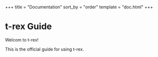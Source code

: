 +++
title = "Documentation"
sort_by = "order"
template = "doc.html"
+++

t-rex Guide
===========

Welcom to t-rex!

This is the official guide for using t-rex.
